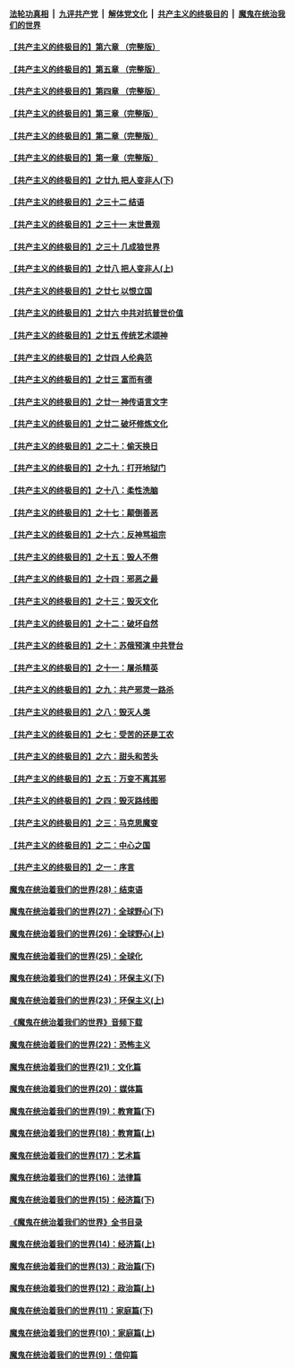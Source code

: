 

####  [法轮功真相](../../../../basic/blob/master/README.md?t=05142031) &nbsp;|&nbsp; [九评共产党](../../../../9ping.md/blob/master/README.md?t=05142031) &nbsp;|&nbsp; [解体党文化](../../../../jtdwh.md/blob/master/README.md?t=05142031)  &nbsp;|&nbsp; [共产主义的终极目的](../../../../gczydzjmd.md/blob/master/README.md?t=05142031) &nbsp;|&nbsp; [魔鬼在统治我们的世界](../../../../mgztzwmdsj.md/blob/master/README.md?t=05142031) 

#### [【共产主义的终极目的】第六章 （完整版）](../pages/nsc422/n11428913.md?t=05142031) 

#### [【共产主义的终极目的】第五章 （完整版）](../pages/nsc422/n11428912.md?t=05142031) 

#### [【共产主义的终极目的】第四章 （完整版）](../pages/nsc422/n11428907.md?t=05142031) 

#### [【共产主义的终极目的】第三章（完整版）](../pages/nsc422/n11428848.md?t=05142031) 

#### [【共产主义的终极目的】第二章（完整版）](../pages/nsc422/n11428831.md?t=05142031) 

#### [【共产主义的终极目的】第一章（完整版）](../pages/nsc422/n11417651.md?t=05142031) 

#### [【共产主义的终极目的】之廿九 把人变非人(下)](../pages/nsc422/n11344140.md?t=05142031) 

#### [【共产主义的终极目的】之三十二 结语](../pages/nsc422/n11360535.md?t=05142031) 

#### [【共产主义的终极目的】之三十一 末世景观](../pages/nsc422/n11351129.md?t=05142031) 

#### [【共产主义的终极目的】之三十 几成狼世界](../pages/nsc422/n11348280.md?t=05142031) 

#### [【共产主义的终极目的】之廿八 把人变非人(上)](../pages/nsc422/n11340492.md?t=05142031) 

#### [【共产主义的终极目的】之廿七 以恨立国](../pages/nsc422/n11336944.md?t=05142031) 

#### [【共产主义的终极目的】之廿六 中共对抗普世价值](../pages/nsc422/n11324785.md?t=05142031) 

#### [【共产主义的终极目的】之廿五 传统艺术颂神](../pages/nsc422/n11296396.md?t=05142031) 

#### [【共产主义的终极目的】之廿四 人伦典范](../pages/nsc422/n11296397.md?t=05142031) 

#### [【共产主义的终极目的】之廿三 富而有德](../pages/nsc422/n11283598.md?t=05142031) 

#### [【共产主义的终极目的】之廿一 神传语言文字](../pages/nsc422/n11263265.md?t=05142031) 

#### [【共产主义的终极目的】之廿二 破坏修炼文化](../pages/nsc422/n11245728.md?t=05142031) 

#### [【共产主义的终极目的】之二十：偷天换日](../pages/nsc422/n11238846.md?t=05142031) 

#### [【共产主义的终极目的】之十九：打开地狱门](../pages/nsc422/n11206376.md?t=05142031) 

#### [【共产主义的终极目的】之十八：柔性洗脑](../pages/nsc422/n11199994.md?t=05142031) 

#### [【共产主义的终极目的】之十七：颠倒善恶](../pages/nsc422/n11179782.md?t=05142031) 

#### [【共产主义的终极目的】之十六：反神骂祖宗](../pages/nsc422/n11166798.md?t=05142031) 

#### [【共产主义的终极目的】之十五：毁人不倦](../pages/nsc422/n11166792.md?t=05142031) 

#### [【共产主义的终极目的】之十四：邪恶之最](../pages/nsc422/n11150249.md?t=05142031) 

#### [【共产主义的终极目的】之十三：毁灭文化](../pages/nsc422/n11135227.md?t=05142031) 

#### [【共产主义的终极目的】之十二：破坏自然](../pages/nsc422/n11135214.md?t=05142031) 

#### [【共产主义的终极目的】之十：苏俄预演 中共登台](../pages/nsc422/n11118424.md?t=05142031) 

#### [【共产主义的终极目的】之十一：屠杀精英](../pages/nsc422/n11118442.md?t=05142031) 

#### [【共产主义的终极目的】之九：共产邪灵一路杀](../pages/nsc422/n11114139.md?t=05142031) 

#### [【共产主义的终极目的】之八：毁灭人类](../pages/nsc422/n11108503.md?t=05142031) 

#### [【共产主义的终极目的】之七：受苦的还是工农](../pages/nsc422/n11101809.md?t=05142031) 

#### [【共产主义的终极目的】之六：甜头和苦头](../pages/nsc422/n11096971.md?t=05142031) 

#### [【共产主义的终极目的】之五：万变不离其邪](../pages/nsc422/n11091285.md?t=05142031) 

#### [【共产主义的终极目的】之四：毁灭路线图](../pages/nsc422/n11086284.md?t=05142031) 

#### [【共产主义的终极目的】之三：马克思魔变](../pages/nsc422/n11061941.md?t=05142031) 

#### [【共产主义的终极目的】之二：中心之国](../pages/nsc422/n11047728.md?t=05142031) 

#### [【共产主义的终极目的】之一：序言](../pages/nsc422/n11086077.md?t=05142031) 

#### [魔鬼在统治着我们的世界(28)：结束语](../pages/nsc422/n10936246.md?t=05142031) 

#### [魔鬼在统治着我们的世界(27)：全球野心(下)](../pages/nsc422/n10928319.md?t=05142031) 

#### [魔鬼在统治着我们的世界(26)：全球野心(上)](../pages/nsc422/n10900318.md?t=05142031) 

#### [魔鬼在统治着我们的世界(25)：全球化](../pages/nsc422/n10788205.md?t=05142031) 

#### [魔鬼在统治着我们的世界(24)：环保主义(下)](../pages/nsc422/n10695307.md?t=05142031) 

#### [魔鬼在统治着我们的世界(23)：环保主义(上)](../pages/nsc422/n10688613.md?t=05142031) 

#### [《魔鬼在统治着我们的世界》音频下载](../pages/nsc422/n10635553.md?t=05142031) 

#### [魔鬼在统治着我们的世界(22)：恐怖主义](../pages/nsc422/n10614727.md?t=05142031) 

#### [魔鬼在统治着我们的世界(21)：文化篇](../pages/nsc422/n10597706.md?t=05142031) 

#### [魔鬼在统治着我们的世界(20)：媒体篇](../pages/nsc422/n10586579.md?t=05142031) 

#### [魔鬼在统治着我们的世界(19)：教育篇(下)](../pages/nsc422/n10564808.md?t=05142031) 

#### [魔鬼在统治着我们的世界(18)：教育篇(上)](../pages/nsc422/n10526970.md?t=05142031) 

#### [魔鬼在统治着我们的世界(17)：艺术篇](../pages/nsc422/n10499093.md?t=05142031) 

#### [魔鬼在统治着我们的世界(16)：法律篇](../pages/nsc422/n10485969.md?t=05142031) 

#### [魔鬼在统治着我们的世界(15)：经济篇(下)](../pages/nsc422/n10469975.md?t=05142031) 

#### [《魔鬼在统治着我们的世界》全书目录](../pages/nsc422/n10464261.md?t=05142031) 

#### [魔鬼在统治着我们的世界(14)：经济篇(上)](../pages/nsc422/n10457370.md?t=05142031) 

#### [魔鬼在统治着我们的世界(13)：政治篇(下)](../pages/nsc422/n10448270.md?t=05142031) 

#### [魔鬼在统治着我们的世界(12)：政治篇(上)](../pages/nsc422/n10444576.md?t=05142031) 

#### [魔鬼在统治着我们的世界(11)：家庭篇(下)](../pages/nsc422/n10440961.md?t=05142031) 

#### [魔鬼在统治着我们的世界(10)：家庭篇(上)](../pages/nsc422/n10435448.md?t=05142031) 

#### [魔鬼在统治着我们的世界(9)：信仰篇](../pages/nsc422/n10432159.md?t=05142031) 

